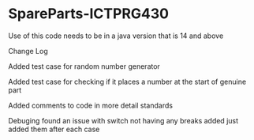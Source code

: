 # SpareParts-ICTPRG430

Use of this code needs to be in a java version that is 14 and above

Change Log

Added test case for random number generator 

Added test case for checking if it places a number at the start of genuine part

Added comments to code in more detail standards 

Debuging found an issue with switch not having any breaks added just added them after each case
 
